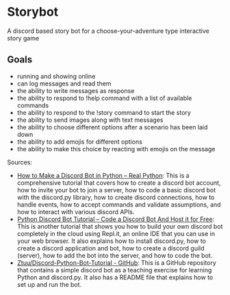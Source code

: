 # Storybot
A discord based story bot for a choose-your-adventure type interactive story game

## Goals
- running and showing online
- can log messages and read them
- the ability to write messages as response
- the ability to respond to !help command with a list of available commands
- the ability to respond to the !story command to start the story
- the ability to send images along with text messages
- the ability to choose different options after a scenario has been laid down
- the ability to add emojis for different options
- the ability to make this choice by reacting with emojis on the message

Sources:
- [How to Make a Discord Bot in Python – Real Python](^2^): This is a comprehensive tutorial that covers how to create a discord bot account, how to invite your bot to join a server, how to code a basic discord bot with the discord.py library, how to create discord connections, how to handle events, how to accept commands and validate assumptions, and how to interact with various discord APIs.
- [Python Discord Bot Tutorial – Code a Discord Bot And Host it for Free](^3^): This is another tutorial that shows you how to build your own discord bot completely in the cloud using Repl.it, an online IDE that you can use in your web browser. It also explains how to install discord.py, how to create a discord application and bot, how to create a discord guild (server), how to add the bot into the server, and how to code the bot.
- [Ztuu/Discord-Python-Bot-Tutorial - GitHub](^4^): This is a GitHub repository that contains a simple discord bot as a teaching exercise for learning Python and discord.py. It also has a README file that explains how to set up and run the bot.
